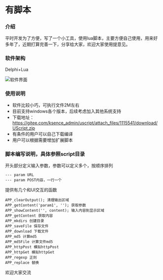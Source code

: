 # 有脚本

### 介绍
平时开发为了方便，写了一个小工具，使用lua脚本，主要方便自己使用，用来好多年了，近期打算完善一下，分享给大家，欢迎大家使用提意见。

### 软件架构
Delphi+Lua

![软件界面](https://gitee.com/ksence_admin/uscript/raw/master/UScript.png)

### 使用说明
* 软件比较小巧，可执行文件2M左右
* 目前支持windows各个版本，后续考虑加入其他系统支持
* 下载地址：https://gitee.com/ksence_admin/uscript/attach_files/1115541/download/UScript.zip
* 有条件的用户可以自己下载编译
* 用户可以根据需要增加扩展脚本

### 脚本编写说明，具体参照script目录

开头部分定义输入参数，参数可以定义多个，按顺序排列
```
--- param URL
--- param POST内容，一行一个
```

提供有几个和UI交互的函数
```
APP_clearOutput(); 清理输出区域
APP_getContent('param1', ''); 获取参数
APP_showContent('', content); 输入内容到显示区域
APP_getContent 获取内容
APP_mkdirs 创建目录
APP_saveFile 保存文件
APP_download 下载文件
APP_md5 计算md5
APP_md5File 计算文件md5
APP_httpPost 模拟httpPost
APP_httpGet 模拟httpGet
APP_regexp 正则
APP_replace 替换
```

欢迎大家交流